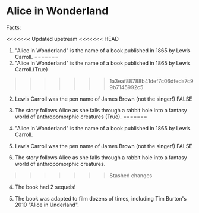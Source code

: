 # Alice in Wonderland

Facts:

<<<<<<< Updated upstream
<<<<<<< HEAD
1. "Alice in Wonderland" is the name of a book published in 1865 by Lewis Carroll.
=======
1. "Alice in Wonderland" is the name of a book published in 1865 by Lewis Carroll.(True)
>>>>>>> 1a3eaf88788b41def7c06dfeda7c99b7145992c5

2. Lewis Carroll was the pen name of James Brown (not the singer!) FALSE

3. The story follows Alice as she falls through a rabbit hole into a fantasy world of anthropomorphic creatures (True). 
=======
1. "Alice in Wonderland" is the name of a book published in 1865 by Lewis Carroll.

2. Lewis Carroll was the pen name of James Brown (not the singer!) FALSE

3. The story follows Alice as she falls through a rabbit hole into a fantasy world of anthropomorphic creatures.
>>>>>>> Stashed changes

4. The book had 2 sequels!

5. The book was adapted to film dozens of times, including 	Tim Burton's 2010 "Alice in Underland".